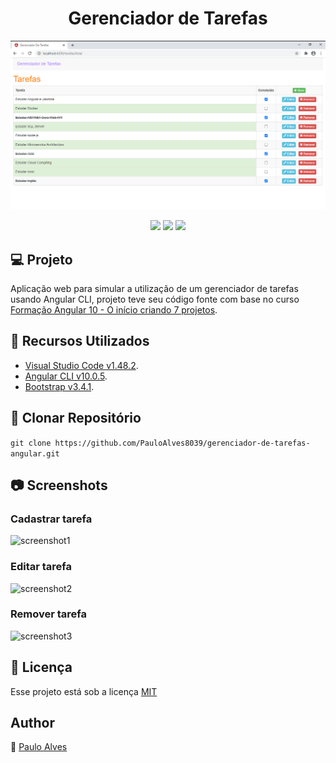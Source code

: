 <h1 align="center">Gerenciador de Tarefas</h1>

![Screenshot0](https://github.com/PauloAlves8039/gerenciador-de-tarefas-angular/blob/master/src/assets/img/screenshot0.png)

<p align="center">
  <a href="https://cli.angular.io/"><img src="https://img.shields.io/badge/angular-CLI-red"></a>
  <a href="https://getbootstrap.com/docs/3.4/getting-started//"><img src="https://img.shields.io/badge/bootstrap-v3.4.1-blueviolet"></a>
  <a href="https://github.com/PauloAlves8039/gerenciador-de-tarefas-angular/blob/master/LICENSE.md"><img src="https://img.shields.io/badge/license-MIT-%2376EE00"></a>
</p>

## :computer: Projeto

Aplicação web para simular a utilização de um gerenciador de tarefas usando Angular CLI, projeto teve seu código fonte com base no curso [Formação Angular 10 - O início criando 7 projetos](https://www.udemy.com/course/formacao-angular-inicio-criando-7-projetos/).  

## :wrench: Recursos Utilizados

- [Visual Studio Code v1.48.2](https://code.visualstudio.com/).
- [Angular CLI v10.0.5](https://cli.angular.io/).
- [Bootstrap v3.4.1](https://getbootstrap.com/docs/3.4/getting-started/).

## :floppy_disk: Clonar Repositório

```git clone https://github.com/PauloAlves8039/gerenciador-de-tarefas-angular.git```

## :camera: Screenshots

### Cadastrar tarefa

![screenshot1](https://github.com/PauloAlves8039/gerenciador-de-tarefas-angular/blob/master/src/assets/img/screenshot1.png)

### Editar tarefa

![screenshot2](https://github.com/PauloAlves8039/gerenciador-de-tarefas-angular/blob/master/src/assets/img/screenshot2.png)

### Remover tarefa

![screenshot3](https://github.com/PauloAlves8039/gerenciador-de-tarefas-angular/blob/master/src/assets/img/screenshot3.png)

## :pencil: Licença

Esse projeto está sob a licença [MIT](https://github.com/PauloAlves8039/gerenciador-de-tarefas-angular/blob/master/LICENSE.md)

## Author

:boy: [Paulo Alves](https://github.com/PauloAlves8039)
